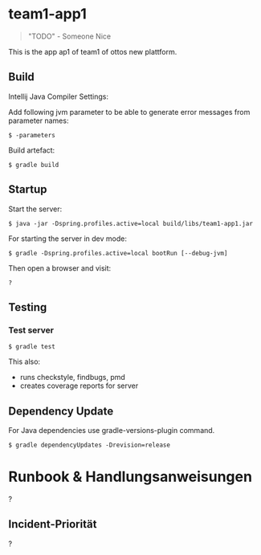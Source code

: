 # team1-app1

> "TODO" - Someone Nice

This is the app ap1 of team1 of ottos new plattform.


## Build

Intellij Java Compiler Settings:

Add following jvm parameter to be able to generate error messages from parameter names:

    $ -parameters

Build artefact:

    $ gradle build

## Startup
  
Start the server:

    $ java -jar -Dspring.profiles.active=local build/libs/team1-app1.jar

For starting the server in dev mode:

    $ gradle -Dspring.profiles.active=local bootRun [--debug-jvm]

Then open a browser and visit:

    ?

## Testing

### Test server

    $ gradle test

This also:

* runs checkstyle, findbugs, pmd
* creates coverage reports for server

## Dependency Update

For Java dependencies use gradle-versions-plugin command.

    $ gradle dependencyUpdates -Drevision=release

# Runbook & Handlungsanweisungen

?

## Incident-Priorität

?
